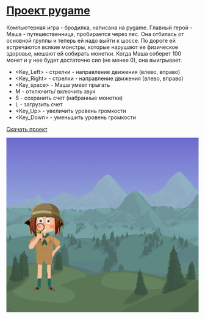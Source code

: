 # [Проект pygame](https://disk.yandex.ru/d/4FUsowfW2LnMIQ)

Компьютерная игра - бродилка, написана на pygame.
Главный герой - Маша - путешественница, пробирается через лес. Она отбилась от основной группы и теперь ей надо выйти к шоссе. По дороге ей встречаются всякие монстры, которые нарушают ее физическое здоровье, мешают ей собирать монетки. Когда Маша соберет 100 монет и у нее будет достаточно сил (не менее 0), она выигрывает.

- <Key_Left> - стрелки - направление движения (влево, вправо)
- <Key_Right> - стрелки - направление движения (влево, вправо)
- <Key_space> - Маша умеет прыгать
- M - отключить/ включить звук
- S - сохранить счет (набранные монетки)
- L - загрузить счет
- <Key_Up> - увеличить уровень громкости
- <Key_Down> - уменьшить уровень громкости

[Скачать проект](https://disk.yandex.ru/d/4FUsowfW2LnMIQ)

![alt-текст](https://github.com/natkor18/Yandex_Liceum_task/blob/main/start_screen.png)

